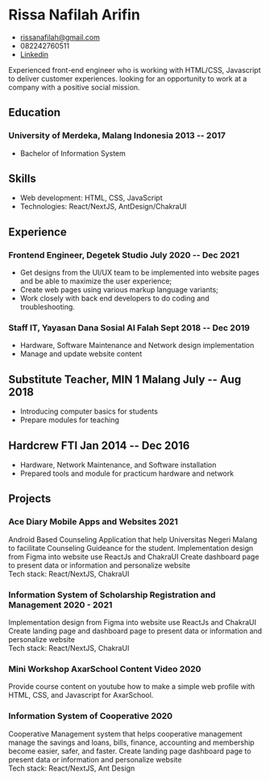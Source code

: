 <!-- The (first) h1 will be used as the <title> of the HTML page -->

# Rissa Nafilah Arifin

<!-- The unordered list immediately after the h1 will be formatted on a single
line. It is intended to be used for contact details -->

- <rissanafilah@gmail.com>
- 082242760511
- [Linkedin](https://www.linkedin.com/in/rissa-nafilah-arifin-8793b114b/)

<!-- The paragraph after the h1 and ul and before the first h2 is optional. It
is intended to be used for a short summary. -->

Experienced front-end engineer who is working with HTML/CSS, Javascript to deliver customer experiences. looking for an opportunity to work at a company with a positive social mission.

## Education

### <span>University of Merdeka, Malang Indonesia</span> <span>2013 -- 2017</span>

- Bachelor of Information System

## Skills

- Web development: HTML, CSS, JavaScript
- Technologies: React/NextJS, AntDesign/ChakraUI

## Experience

<!-- You have to wrap the "left" and "right" half of these headings in spans by
hand -->

### <span>Frontend Engineer, Degetek Studio</span> <span>July 2020 -- Dec 2021</span>

- Get designs from the UI/UX team to be implemented into website pages and be able to maximize the user experience;
- Create web pages using various markup language variants;
- Work closely with back end developers to do coding and troubleshooting.

### <span>Staff IT, Yayasan Dana Sosial Al Falah</span> <span>Sept 2018 -- Dec 2019</span>

- Hardware, Software Maintenance and Network design implementation
- Manage and update website content

## <span>Substitute Teacher, MIN 1 Malang</span> <span>July -- Aug 2018</span>

- Introducing computer basics for students
- Prepare modules for teaching

## <span>Hardcrew FTI</span> <span>Jan 2014 -- Dec 2016</span>

- Hardware, Network Maintenance, and Software installation
- Prepared tools and module for practicum hardware and network

## Projects

### <span>Ace Diary Mobile Apps and Websites</span> <span>2021</span>

Android Based Counseling Application that help Universitas Negeri Malang to facilitate Counseling Guideance for the student. Implementation design from Figma into website use ReactJs and ChakraUI Create dashboard page to present data or information and personalize website
<br>
Tech stack: React/NextJS, ChakraUI

### <span>Information System of Scholarship Registration and Management</span> <span>2020 - 2021</span>

Implementation design from Figma into website use ReactJs and ChakraUI Create landing page and dashboard page to present data or information and personalize website
<br>
Tech stack: React/NextJS, ChakraUI

### <span>Mini Workshop AxarSchool Content Video</span> <span>2020</span>

Provide course content on youtube how to make a simple web profile with HTML, CSS, and Javascript for AxarSchool.

### <span>Information System of Cooperative</span> <span>2020</span>

Cooperative Management system that helps cooperative management manage the savings and loans, bills, finance, accounting and membership become easier, safer, and faster. Create landing page dashboard page to present data or information and personalize website
<br>
Tech stack: React/NextJS, Ant Design
